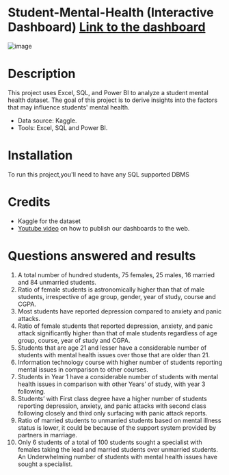 # Student-Mental-Health (Interactive Dashboard) [Link to the dashboard](https://app.powerbi.com/view?r=eyJrIjoiMTI0NmI5MGEtNTQ5Yy00YmJhLWI1ZTAtYTAwYTY0YTk5NjA3IiwidCI6IjM4MGNlMGFiLWM3ZjgtNDRmZi04OWFjLTM3YzlhYjQ4NTEyYiJ9&pageName=ReportSection215016ec222b08973cde)

![image](https://github.com/AMATULLAH481/Student-Mental-Health/assets/88318475/9280fb04-85a5-4eab-9a19-73ef8729b0da)

# Description
This project uses Excel, SQL, and Power BI to analyze a student mental health dataset. The goal of this project is to derive insights into the factors that may influence students' mental health.

* Data source: Kaggle.
* Tools: Excel, SQL and Power BI.

# Installation
To run this project,you'll need to have any SQL supported DBMS

# Credits
* Kaggle for the dataset
* [Youtube video](https://youtu.be/Qqs9XZlUd7U?si=3R-NdG9qGdHELNGb) on how to publish our dashboards to the web.

# Questions answered and results
1. A total number of hundred students, 75 females,  25 males, 16 married and 84 unmarried students.
2. Ratio of female students is astronomically higher than that of male students, irrespective of age group, gender, year of study, course and CGPA.
3. Most students have reported depression compared to anxiety and panic attacks.
4. Ratio of female students that reported depression, anxiety, and panic attack significantly higher than that of male students regardless of age group, course, year of study and CGPA.
5. Students that are age 21 and lesser have a considerable number of students with mental health issues over those that are older than 21.
6. Information technology course with higher number of students reporting mental issues in comparison to other courses.
7. Students in Year 1 have a considerable number of students with mental health issues in comparison with other Years’ of study, with year 3 following.
8. Students’ with First class degree have a higher number of students reporting depression, anxiety, and panic attacks with second class following closely and third only surfacing with panic attack reports.
8. Ratio of married students to unmarried students based on mental illness status is lower, it could be because of the support system provided by partners in marriage.
9. Only 6 students of a total of 100 students sought a specialist with females taking the lead and married students over unmarried students.
An Underwhelming number of students with mental health issues have sought a specialist.
